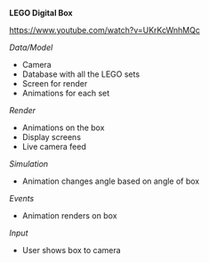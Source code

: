 **LEGO Digital Box**  

https://www.youtube.com/watch?v=UKrKcWnhMQc  

*Data/Model*  

* Camera
* Database with all the LEGO sets
* Screen for render
* Animations for each set

*Render*

* Animations on the box
* Display screens
* Live camera feed

*Simulation*

* Animation changes angle based on angle of box

*Events*

* Animation renders on box

*Input*

* User shows box to camera

